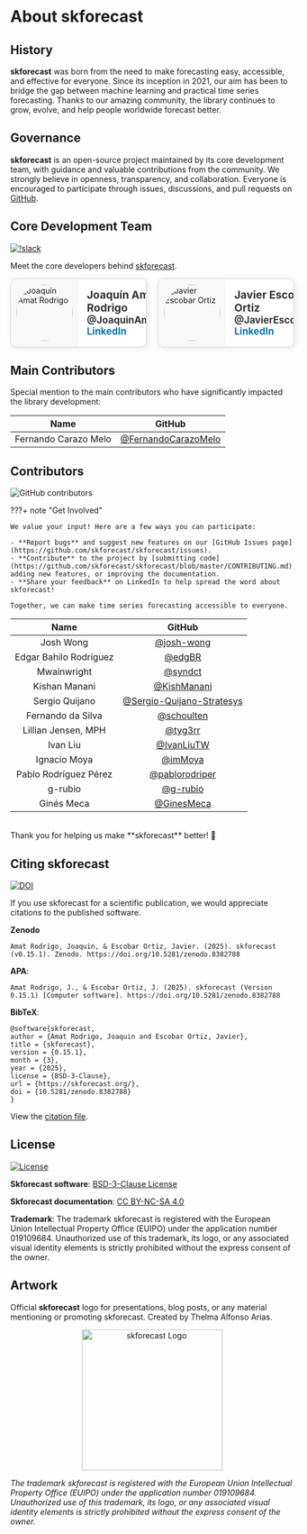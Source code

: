 # About skforecast

## History

**skforecast** was born from the need to make forecasting easy, accessible, and effective for everyone. Since its inception in 2021, our aim has been to bridge the gap between machine learning and practical time series forecasting. Thanks to our amazing community, the library continues to grow, evolve, and help people worldwide forecast better.


## Governance

**skforecast** is an open-source project maintained by its core development team, with guidance and valuable contributions from the community. We strongly believe in openness, transparency, and collaboration. Everyone is encouraged to participate through issues, discussions, and pull requests on [GitHub](https://github.com/skforecast/skforecast).


## Core Development Team

[![!slack](https://img.shields.io/static/v1?logo=linkedin&label=LinkedIn&message=news&color=lightblue)](https://www.linkedin.com/company/skforecast/)

Meet the core developers behind [skforecast](https://github.com/skforecast/skforecast).

<style>
    .profile-container {
        display: flex;
        gap: 20px; /* Espacio entre las tarjetas */
        justify-content: center; /* Centrar en la página */
    }
    .profile-card {
        display: flex;
        border: 1px solid #ddd;
        border-radius: 10px;
        overflow: hidden;
        width: 380px;
        box-shadow: 2px 2px 10px rgba(0, 0, 0, 0.1);
        transition: transform 0.2s ease-in-out, box-shadow 0.2s;
        background-color: #ffffff;
    }
    .profile-card:hover {
        transform: scale(1.03);
        box-shadow: 3px 3px 12px rgba(0, 0, 0, 0.15);
    }
    .profile-avatar {
        padding: 10px;
        display: flex;
        align-items: center;
        justify-content: center;
        background: #f8f8f8;
    }
    .profile-avatar img {
        width: 100px;
        height: auto;
        border-radius: 50%;
    }
    .profile-info {
        padding: 15px;
        display: flex;
        flex-direction: column;
        justify-content: center;
    }
    .profile-info strong {
        font-size: 19px;
        color: #333;
    }
    .profile-info a {
        text-decoration: none;
        font-size: 17px;
    }
    .github-link {
        color: #333;
        font-weight: bold;
    }
    .github-link:hover {
        color: #f79939 !important; 
        font-weight: bold;
    }
    .github-link:visited {
        color: #333; 
        font-weight: bold;
    }
    .linkedin-link {
        color: #0e76a8 !important;
        font-weight: bold;
    }
    .linkedin-link:hover {
        color: #084461 !important; 
        font-weight: bold;
        text-decoration: underline; 
    }
    .linkedin-link:visited {
        color: #0e76a8 !important; 
        font-weight: bold;
    }
</style>

<div class="profile-container">

  <div class="profile-card">
    <div class="profile-avatar">
      <img src="https://github.com/JoaquinAmatRodrigo.png" alt="Joaquín Amat Rodrigo">
    </div>
    <div class="profile-info">
      <strong>Joaquín Amat Rodrigo</strong>
      <a href="https://github.com/JoaquinAmatRodrigo" class="github-link" target="_blank" rel="noopener noreferrer">@JoaquinAmatRodrigo</a>
      <a href="https://www.linkedin.com/in/joaquin-amat-rodrigo" class="linkedin-link" target="_blank" rel="noopener noreferrer">LinkedIn</a>
    </div>
  </div>

  <div class="profile-card">
    <div class="profile-avatar">
      <img src="https://github.com/JavierEscobarOrtiz.png" alt="Javier Escobar Ortiz">
    </div>
    <div class="profile-info">
      <strong>Javier Escobar Ortiz</strong>
      <a href="https://github.com/JavierEscobarOrtiz" class="github-link" target="_blank" rel="noopener noreferrer">@JavierEscobarOrtiz</a>
      <a href="https://www.linkedin.com/in/javier-escobar-ortiz" class="linkedin-link" target="_blank" rel="noopener noreferrer">LinkedIn</a>
    </div>
  </div>
</div>


## Main Contributors

Special mention to the main contributors who have significantly impacted the library development:

| Name                 | GitHub                                                       |
|:--------------------:|:------------------------------------------------------------:|
| Fernando Carazo Melo | [@FernandoCarazoMelo](https://github.com/FernandoCarazoMelo) |


## Contributors

![GitHub contributors](https://img.shields.io/github/contributors-anon/skforecast/skforecast)

???+ note "Get Involved"

    We value your input! Here are a few ways you can participate:

    - **Report bugs** and suggest new features on our [GitHub Issues page](https://github.com/skforecast/skforecast/issues).
    - **Contribute** to the project by [submitting code](https://github.com/skforecast/skforecast/blob/master/CONTRIBUTING.md), adding new features, or improving the documentation.
    - **Share your feedback** on LinkedIn to help spread the word about skforecast!

    Together, we can make time series forecasting accessible to everyone.

| Name                        | GitHub                                     |
|:---------------------------:|:------------------------------------------:|
| Josh Wong                   | [@josh-wong](https://github.com/josh-wong) |
| Edgar Bahilo Rodríguez      | [@edgBR](https://github.com/edgBR)         |
| Mwainwright                 | [@syndct](https://github.com/syndct)       |
| Kishan Manani               | [@KishManani](https://github.com/KishManani) |
| Sergio Quijano              | [@Sergio-Quijano-Stratesys](https://github.com/Sergio-Quijano-Stratesys) |
| Fernando da Silva           | [@schoulten](https://github.com/schoulten) |
| Lillian Jensen, MPH         | [@tyg3rr](https://github.com/tyg3rr)       |
| Ivan Liu                    | [@IvanLiuTW](https://github.com/IvanLiuTW) |
| Ignacio Moya                | [@imMoya](https://github.com/imMoya)       |
| Pablo Rodríguez Pérez       | [@pablorodriper](https://github.com/pablorodriper) |
| g-rubio                     | [@g-rubio](https://github.com/g-rubio)     |
| Ginés Meca                  | [@GinesMeca](https://github.com/GinesMeca) |

<br>
Thank you for helping us make **skforecast** better! 🎉


## Citing skforecast

[![DOI](https://zenodo.org/badge/337705968.svg)](https://zenodo.org/doi/10.5281/zenodo.8382787)

If you use skforecast for a scientific publication, we would appreciate citations to the published software.

**Zenodo**

```
Amat Rodrigo, Joaquin, & Escobar Ortiz, Javier. (2025). skforecast (v0.15.1). Zenodo. https://doi.org/10.5281/zenodo.8382788
```

**APA**:
```
Amat Rodrigo, J., & Escobar Ortiz, J. (2025). skforecast (Version 0.15.1) [Computer software]. https://doi.org/10.5281/zenodo.8382788
```

**BibTeX**:
```
@software{skforecast,
author = {Amat Rodrigo, Joaquin and Escobar Ortiz, Javier},
title = {skforecast},
version = {0.15.1},
month = {3},
year = {2025},
license = {BSD-3-Clause},
url = {https://skforecast.org/},
doi = {10.5281/zenodo.8382788}
}
```

View the [citation file](https://github.com/skforecast/skforecast/blob/master/CITATION.cff).


## License

[![License](https://img.shields.io/github/license/skforecast/skforecast)](https://github.com/skforecast/skforecast/blob/master/LICENSE)

**Skforecast software**: [BSD-3-Clause License](https://github.com/skforecast/skforecast/blob/master/LICENSE)

**Skforecast documentation**: [CC BY-NC-SA 4.0](https://creativecommons.org/licenses/by-nc-sa/4.0/)

**Trademark**: The trademark skforecast is registered with the European Union Intellectual Property Office (EUIPO) under the application number 019109684. Unauthorized use of this trademark, its logo, or any associated visual identity elements is strictly prohibited without the express consent of the owner.


## Artwork 

Official **skforecast** logo for presentations, blog posts, or any material mentioning or promoting skforecast. Created by Thelma Alfonso Arias.

<p style="text-align: center">
  <img src="https://raw.githubusercontent.com/skforecast/skforecast/refs/heads/master/images/logo-skforecast.png" alt="skforecast Logo" width="250"/>
</p>

*The trademark skforecast is registered with the European Union Intellectual Property Office (EUIPO) under the application number 019109684. Unauthorized use of this trademark, its logo, or any associated visual identity elements is strictly prohibited without the express consent of the owner.*
